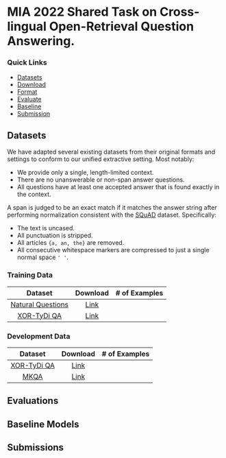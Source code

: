 # MIA 2022 Shared Task on Cross-lingual Open-Retrieval Question Answering. 

### Quick Links

- [Datasets](#datasets)
- [Download](#download-scripts)
- [Format](#dataset-format)
- [Evaluate](#evaluation)
- [Baseline](#baseline-model)
- [Submission](#submission)

## Datasets

We have adapted several existing datasets from their original formats and settings to conform to our unified extractive setting. Most notably:

- We provide only a single, length-limited context.
- There are no unanswerable or non-span answer questions.
- All questions have at least one accepted answer that is found exactly in the context.

A span is judged to be an exact match if it matches the answer string after performing normalization consistent with the [SQuAD](https://stanford-qa.com) dataset. Specifically:

- The text is uncased.
- All punctuation is stripped.
- All articles `{a, an, the}` are removed.
- All consecutive whitespace markers are compressed to just a single normal space `' '`.

### Training Data

| Dataset | Download | # of Examples |
| :-----: | :-------:| :------: |
| [Natural Questions]() | [Link]() |  |
| [XOR-TyDi QA]() | [Link]() |  |


### Development Data

| Dataset | Download |  # of Examples |
| :-----: | :-------:| :------: |
| [XOR-TyDi QA]() | [Link]() |  |
| [MKQA]() | [Link]() |  |


## Evaluations


## Baseline Models

## Submissions
